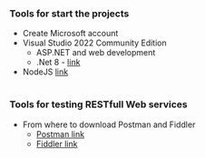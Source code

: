 ### Tools for start the projects
* Create Microsoft account
* Visual Studio 2022 Community Edition
  *  ASP.NET and web development
  * .Net 8 - [link](https://dotnet.microsoft.com/download/dotnet/8.0)
* NodeJS [link](https://nodejs.org/en/)


#
### Tools for testing RESTfull Web services
* From where to download Postman and Fiddler
  * [Postman link](https://www.getpostman.com/products)
  * [Fiddler link](https://www.telerik.com/download/fiddler)
